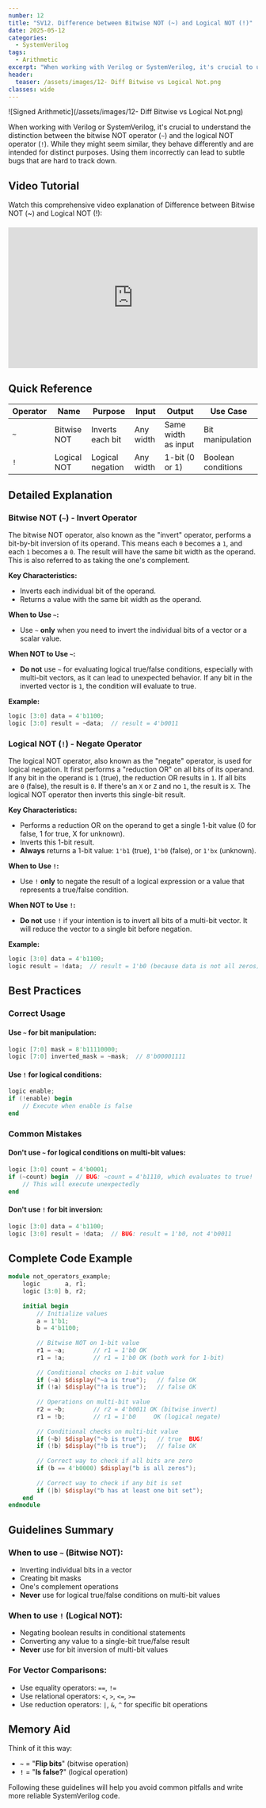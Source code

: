 ```yaml
---
number: 12
title: "SV12. Difference between Bitwise NOT (~) and Logical NOT (!)"
date: 2025-05-12
categories:
  - SystemVerilog
tags:
  - Arithmetic
excerpt: "When working with Verilog or SystemVerilog, it's crucial to understand the distinction between the bitwise NOT operator (`~`) and the logical NOT operator (`!`). While they might seem similar, they behave differently and are intended for distinct purposes. Using them incorrectly can lead to subtle bugs that are hard to track down."
header:
  teaser: /assets/images/12- Diff Bitwise vs Logical Not.png
classes: wide
---
```




![Signed Arithmetic](/assets/images/12- Diff Bitwise vs Logical Not.png)

When working with Verilog or SystemVerilog, it's crucial to understand the distinction between the bitwise NOT operator (`~`) and the logical NOT operator (`!`). While they might seem similar, they behave differently and are intended for distinct purposes. Using them incorrectly can lead to subtle bugs that are hard to track down.


## Video Tutorial

Watch this comprehensive video explanation of Difference between Bitwise NOT (~) and Logical NOT (!):

<div class="video-container" style="position: relative; padding-bottom: 56.25%; height: 0; overflow: hidden; max-width: 100%; margin: 20px 0;">
  <iframe 
    src="https://www.youtube.com/embed/ozxD466gopg" 
    style="position: absolute; top: 0; left: 0; width: 100%; height: 100%;" 
    frameborder="0" 
    allowfullscreen>
  </iframe>
</div>

## Quick Reference

| Operator | Name | Purpose | Input | Output | Use Case |
|----------|------|---------|-------|--------|----------|
| `~` | Bitwise NOT | Inverts each bit | Any width | Same width as input | Bit manipulation |
| `!` | Logical NOT | Logical negation | Any width | 1-bit (0 or 1) | Boolean conditions |

## Detailed Explanation

### Bitwise NOT (`~`) - Invert Operator

The bitwise NOT operator, also known as the "invert" operator, performs a bit-by-bit inversion of its operand. This means each `0` becomes a `1`, and each `1` becomes a `0`. The result will have the same bit width as the operand. This is also referred to as taking the one's complement.

**Key Characteristics:**
*   Inverts each individual bit of the operand.
*   Returns a value with the same bit width as the operand.

**When to Use `~`:**
*   Use `~` **only** when you need to invert the individual bits of a vector or a scalar value.

**When NOT to Use `~`:**
*   **Do not** use `~` for evaluating logical true/false conditions, especially with multi-bit vectors, as it can lead to unexpected behavior. If any bit in the inverted vector is `1`, the condition will evaluate to true.

**Example:**
```verilog
logic [3:0] data = 4'b1100;
logic [3:0] result = ~data;  // result = 4'b0011
```

### Logical NOT (`!`) - Negate Operator

The logical NOT operator, also known as the "negate" operator, is used for logical negation. It first performs a "reduction OR" on all bits of its operand. If any bit in the operand is `1` (true), the reduction OR results in `1`. If all bits are `0` (false), the result is `0`. If there's an `X` or `Z` and no `1`, the result is `X`. The logical NOT operator then inverts this single-bit result.

**Key Characteristics:**
*   Performs a reduction OR on the operand to get a single 1-bit value (0 for false, 1 for true, X for unknown).
*   Inverts this 1-bit result.
*   **Always** returns a 1-bit value: `1'b1` (true), `1'b0` (false), or `1'bx` (unknown).

**When to Use `!`:**
*   Use `!` **only** to negate the result of a logical expression or a value that represents a true/false condition.

**When NOT to Use `!`:**
*   **Do not** use `!` if your intention is to invert all bits of a multi-bit vector. It will reduce the vector to a single bit before negation.

**Example:**
```verilog
logic [3:0] data = 4'b1100;
logic result = !data;  // result = 1'b0 (because data is not all zeros)
```

## Best Practices

### Correct Usage

#### Use `~` for bit manipulation:
```verilog
logic [7:0] mask = 8'b11110000;
logic [7:0] inverted_mask = ~mask;  // 8'b00001111
```

#### Use `!` for logical conditions:
```verilog
logic enable;
if (!enable) begin
    // Execute when enable is false
end
```

### Common Mistakes

#### Don't use `~` for logical conditions on multi-bit values:
```verilog
logic [3:0] count = 4'b0001;
if (~count) begin  // BUG: ~count = 4'b1110, which evaluates to true!
    // This will execute unexpectedly
end
```

#### Don't use `!` for bit inversion:
```verilog
logic [3:0] data = 4'b1100;
logic [3:0] result = !data;  // BUG: result = 1'b0, not 4'b0011
```

## Complete Code Example

```verilog
module not_operators_example;
    logic       a, r1;
    logic [3:0] b, r2;
    
    initial begin
        // Initialize values
        a = 1'b1;
        b = 4'b1100;
        
        // Bitwise NOT on 1-bit value
        r1 = ~a;        // r1 = 1'b0 OK
        r1 = !a;        // r1 = 1'b0 OK (both work for 1-bit)
        
        // Conditional checks on 1-bit value
        if (~a) $display("~a is true");   // false OK
        if (!a) $display("!a is true");   // false OK
        
        // Operations on multi-bit value
        r2 = ~b;        // r2 = 4'b0011 OK (bitwise invert)
        r1 = !b;        // r1 = 1'b0     OK (logical negate)
        
        // Conditional checks on multi-bit value
        if (~b) $display("~b is true");   // true  BUG!
        if (!b) $display("!b is true");   // false OK
        
        // Correct way to check if all bits are zero
        if (b == 4'b0000) $display("b is all zeros");
        
        // Correct way to check if any bit is set
        if (|b) $display("b has at least one bit set");
    end
endmodule
```

## Guidelines Summary

### When to use `~` (Bitwise NOT):
- Inverting individual bits in a vector
- Creating bit masks
- One's complement operations
- **Never** use for logical true/false conditions on multi-bit values

### When to use `!` (Logical NOT):
- Negating boolean results in conditional statements
- Converting any value to a single-bit true/false result
- **Never** use for bit inversion of multi-bit values

### For Vector Comparisons:
- Use equality operators: `==`, `!=`
- Use relational operators: `<`, `>`, `<=`, `>=`
- Use reduction operators: `|`, `&`, `^` for specific bit operations

## Memory Aid

Think of it this way:
- **`~`** = "**Flip bits**" (bitwise operation)
- **`!`** = "**Is false?**" (logical operation)

Following these guidelines will help you avoid common pitfalls and write more reliable SystemVerilog code.
